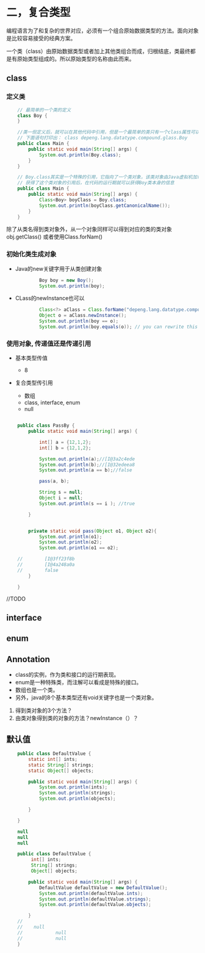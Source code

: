 # 二，复合类型

编程语言为了和复杂的世界对应，必须有一个组合原始数据类型的方法。面向对象是比较容易接受的经典方案。

一个类（class）由原始数据类型或者加上其他类组合而成，归根结底，类最终都是有原始类型组成的。所以原始类型的名称由此而来。

## class

### 定义类
```java
    // 最简单的一个类的定义
    class Boy {
    }

    //类一但定义后，就可以在其他代码中引用，但是一个最简单的类只有一个class属性可以引用到
    // 下面语句打印出： class depeng.lang.datatype.compound.glass.Boy
    public class Main {
        public static void main(String[] args) {
            System.out.println(Boy.class);
        }
    }

    // Boy.class其实是一个特殊的引用，它指向了一个类对象，该类对象由Java虚拟机加载Boy.class文件的时候生成，
    // 获得了这个类对象的引用后，在代码的运行期就可以获得Boy类本身的信息
    public class Main {
        public static void main(String[] args) {
            Class<Boy> boyClass = Boy.class;
            System.out.println(boyClass.getCanonicalName());
        }
    }
```
 除了从类名得到类对象外，从一个对象同样可以得到对应的类的类对象obj.getClass()
 或者使用Class.forNam()

### 初始化类生成对象

 - Java的new关键字用于从类创建对象
```java
            Boy boy = new Boy();
            System.out.println(boy);
```
 - CLass的newInstance也可以
```java
            Class<?> aClass = Class.forName("depeng.lang.datatype.compound.glass.Boy");
            Object o = aClass.newInstance();
            System.out.println(boy == o);
            System.out.println(boy.equals(o)); // you can rewrite this equals method
```


### 使用对象, 传递值还是传递引用
 - 基本类型传值
    * 8

 - 复合类型传引用
    * 数组
    * class, interface, enum
    * null

```java

    public class PassBy {
        public static void main(String[] args) {

            int[] a = {12,1,2};
            int[] b = {12,1,2};

            System.out.println(a);//[I@3a2c4ede
            System.out.println(b);//[I@32edeea8
            System.out.println(a == b);//false

            pass(a, b);

            String s = null;
            Object i = null;
            System.out.println(s == i ); //true

        }


        private static void pass(Object o1, Object o2){
            System.out.println(o1);
            System.out.println(o2);
            System.out.println(o1 == o2);

    //        [I@3ff23f8b
    //        [I@4a248a0a
    //        false
        }

    }

```


//TODO
## interface

## enum


## Annotation


 * class的实例，作为类和接口的运行期表现。
 * enum是一种特殊类，而注解可以看成是特殊的接口。
 * 数组也是一个类。
 * 另外，java的8个基本类型还有void关键字也是一个类对象。


1. 得到类对象的3个方法？
2. 由类对象得到类的对象的方法？newInstance（）？



## 默认值

```java
    public class DefaultValue {
        static int[] ints;
        static String[] strings;
        static Object[] objects;

        public static void main(String[] args) {
            System.out.println(ints);
            System.out.println(strings);
            System.out.println(objects);

        }

    }

    null
    null
    null


```

```java
    public class DefaultValue {
         int[] ints;
         String[] strings;
         Object[] objects;

        public static void main(String[] args) {
            DefaultValue defaultValue = new DefaultValue();
            System.out.println(defaultValue.ints);
            System.out.println(defaultValue.strings);
            System.out.println(defaultValue.objects);

        }
    //
    //    null
    //            null
    //            null
    }

```